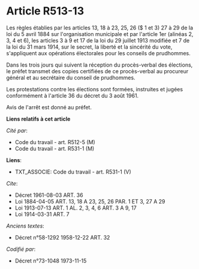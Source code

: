 # Article R513-13

Les règles établies par les articles 13, 18 à 23, 25, 26 ($ 1 et 3) 27 à 29 de la loi du 5 avril 1884 sur l'organisation
municipale et par l'article 1er (alinéas 2, 3, 4 et 6), les articles 3 à 9 et 17 de la loi du 29 juillet 1913 modifiée et 7
de la loi du 31 mars 1914, sur le secret, la liberté et la sincérité du vote, s'appliquent aux opérations électorales pour
les conseils de prudhommes.

Dans les trois jours qui suivent la réception du procès-verbal des élections, le préfet transmet des copies certifiées de ce
procès-verbal au procureur général et au secrétaire du conseil de prudhommes.

Les protestations contre les élections sont formées, instruites et jugées conformément à l'article 36 du décret du 3 août
1961.

Avis de l'arrêt est donné au préfet.

**Liens relatifs à cet article**

_Cité par_:

  - Code du travail - art. R512-5 (M)
  - Code du travail - art. R531-1 (M)

**Liens**:

  - TXT_ASSOCIE: Code du travail - art. R531-1 (V)

_Cite_:

  - Décret  1961-08-03 ART. 36
  - Loi   1884-04-05 ART. 13, 18 A 23, 25, 26 PAR. 1 ET 3, 27 A 29
  - Loi   1913-07-13 ART. 1 AL. 2, 3, 4, 6 ART. 3 A 9, 17
  - Loi   1914-03-31 ART. 7

_Anciens textes_:

  - Décret n°58-1292 1958-12-22 ART. 32

_Codifié par_:

  - Décret n°73-1048 1973-11-15
